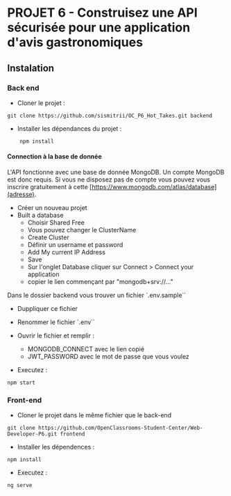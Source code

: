 # PROJET 6 - Construisez une API sécurisée pour une application d'avis gastronomiques

## Instalation 
### Back end
- Cloner le projet :

```text
git clone https://github.com/sismitrii/OC_P6_Hot_Takes.git backend
```

- Installer les dépendances du projet :

```text
    npm install
````

#### Connection à la base de donnée

L'API fonctionne avec une base de donnée MongoDB. Un compte MongoDB est donc requis. Si vous ne disposez pas de compte vous pouvez vous inscrire gratuitement à cette [https://www.mongodb.com/atlas/database](adresse).

- Créer un nouveau projet
- Built a database 
    - Choisir Shared Free
    - Vous pouvez changer le ClusterName
    - Create Cluster
    - Définir un username et password
    - Add My current IP Address
    - Save
    - Sur l'onglet Database cliquer sur Connect > Connect your application
    - copier le lien commençant par "mongodb+srv://..."

Dans le dossier backend vous trouver un fichier `.env.sample``
- Duppliquer ce fichier
- Renommer le fichier `.env``
- Ouvrir le fichier et remplir :
    - MONGODB_CONNECT avec le lien copié
    - JWT_PASSWORD avec le mot de passe que vous voulez
    
- Executez :

```text
npm start
```


### Front-end 
- Cloner le projet dans le même fichier que le back-end

```text
git clone https://github.com/OpenClassrooms-Student-Center/Web-Developer-P6.git frontend
```

- Installer les dépendences :

```text
npm install
````

- Executez : 

```text
ng serve
```

